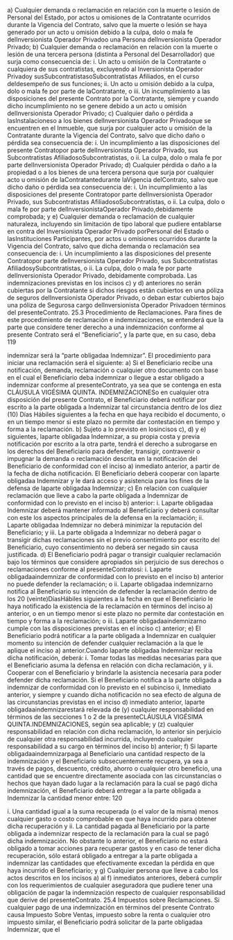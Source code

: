 a) Cualquier demanda o reclamación en relación con la muerte o lesión de Personal del Estado, por actos u
omisiones de la Contratante ocurridos durante la Vigencia del Contrato, salvo que la muerte o lesión se haya
generado por un acto u omisión debido a la culpa, dolo o mala fe delInversionista Operador Privadoo una Persona
delInversionista Operador Privado;
b) Cualquier demanda o reclamación en relación con la muerte o lesión de una tercera persona (distinta a Personal
del Desarrollador) que surja como consecuencia de:
i. Un acto u omisión de la Contratante o cualquiera de sus contratistas, excluyendo al Inversionista Operador
Privadoy susSubcontratistasoSubcontratistas Afiliados, en el curso deldesempeño de sus funciones;
ii. Un acto u omisión debido a la culpa, dolo o mala fe por parte de laContratante, o
iii. Un incumplimiento a las disposiciones del presente Contrato por la Contratante, siempre y cuando dicho
incumplimiento no se genere debido a un acto u omisión delInversionista Operador Privado;
c) Cualquier daño o pérdida a lasInstalacioneso a los bienes delInversionista Operador Privadoque se encuentren
en el Inmueble, que surja por cualquier acto u omisión de la Contratante durante la Vigencia del Contrato, salvo
que dicho daño o pérdida sea consecuencia de:
i. Un incumplimiento a las disposiciones del presente Contratopor parte delInversionista Operador Privado, sus
Subcontratistas AfiliadosoSubcontratistas, o
ii. La culpa, dolo o mala fe por parte delInversionista Operador Privado;
d) Cualquier pérdida o daño a la propiedad o a los bienes de una tercera persona que surja por cualquier acto u
omisión de laContratantedurante laVigencia delContrato, salvo que dicho daño o pérdida sea consecuencia de:
i. Un incumplimiento a las disposiciones del presente Contratopor parte delInversionista Operador Privado, sus
Subcontratistas AfiliadosoSubcontratistas, o
ii. La culpa, dolo o mala fe por parte delInversionistaOperador Privado,debidamente comprobada; y
e) Cualquier demanda o reclamación de cualquier naturaleza, incluyendo sin limitación de tipo laboral que pudiere
entablarse en contra del Inversionista Operador Privado porPersonal del Estado o lasInstituciones Participantes,
por actos u omisiones ocurridos durante la Vigencia del Contrato, salvo que dicha demanda o reclamación sea
consecuencia de:
i. Un incumplimiento a las disposiciones del presente Contratopor parte delInversionista Operador Privado, sus
Subcontratistas AfiliadosySubcontratistas, o
ii. La culpa, dolo o mala fe por parte delInversionista Operador Privado, debidamente comprobada.
Las indemnizaciones previstas en los incisos c) y d) anteriores no serán cubiertas por la Contratante si dichos riesgos
están cubiertos en una póliza de seguros delInversionista Operador Privado, o deban estar cubiertos bajo una póliza de
Segurosa cargo delInversionista Operador Privadoen términos del presenteContrato.
25.3 Procedimiento de Reclamaciones.
Para fines de este procedimiento de reclamación e indemnizaciones, se entenderá que la parte que considere tener
derecho a una indemnización conforme al presente Contrato será el “Beneficiario”, y la parte que, en su caso, deba
119

indemnizar será la “parte obligadaa Indemnizar”. El procedimiento para iniciar una reclamación será el siguiente:
a) Si el Beneficiario recibe una notificación, demanda, reclamación o cualquier otro documento con base en el cual
el Beneficiario deba indemnizar o llegue a estar obligado a indemnizar conforme al presenteContrato, ya sea que
se contenga en esta CLÁUSULA VIGÉSIMA QUINTA. INDEMNIZACIONESo en cualquier otra disposición del
presente Contrato, el Beneficiario deberá notificar por escrito a la parte obligada a Indemnizar tal circunstancia
dentro de los diez (10) Días Hábiles siguientes a la fecha en que haya recibido el documento, o en un tiempo
menor si este plazo no permite dar contestación en tiempo y forma a la reclamación.
b) Sujeto a lo previsto en losincisos c), d) y e) siguientes, laparte obligadaa Indemnizar, a su propia costa y previa
notificación por escrito a la otra parte, tendrá el derecho a subrogarse en los derechos del Beneficiario para
defender, transigir, contravenir o impugnar la demanda o reclamación descrita en la notificación del Beneficiario
de conformidad con el inciso a) inmediato anterior, a partir de la fecha de dicha notificación. El Beneficiario
deberá cooperar con laparte obligadaa Indemnizar y le dará acceso y asistencia para los fines de la defensa de
laparte obligadaa Indemnizar;
c) En relación con cualquier reclamación que lleve a cabo la parte obligada a Indemnizar de conformidad con lo
previsto en el inciso b) anterior:
i. Laparte obligadaa Indemnizar deberá mantener informado al Beneficiario y deberá consultar con este los
aspectos principales de la defensa en la reclamación;
ii. Laparte obligadaa Indemnizar no deberá minimizar la reputación del Beneficiario; y
iii. La parte obligada a Indemnizar no deberá pagar o transigir dichas reclamaciones sin el previo
consentimiento por escrito del Beneficiario, cuyo consentimiento no deberá ser negado sin causa
justificada.
d) El Beneficiario podrá pagar o transigir cualquier reclamación bajo los términos que considere apropiados sin
perjuicio de sus derechos o reclamaciones conforme al presenteContratosi:
i. Laparte obligadaaindemnizar de conformidad con lo previsto en el inciso b) anterior no puede defender la
reclamación; o
ii. Laparte obligadaa indemnizarno notifica al Beneficiario su intención de defender la reclamación dentro de
los 20 (veinte)DíasHábiles siguientes a la fecha en que el Beneficiario le haya notificado la existencia de la
reclamación en términos del inciso a) anterior, o en un tiempo menor si este plazo no permite dar
contestación en tiempo y forma a la reclamación; o
iii. Laparte obligadaaindemnizarno cumple con las disposiciones previstas en el inciso c) anterior;
e) El Beneficiario podrá notificar a la parte obligada a Indemnizar en cualquier momento su intención de defender
cualquier reclamación a la que le aplique el inciso a) anterior.Cuando laparte obligadaa Indemnizar reciba dicha
notificación, deberá:
i. Tomar todas las medidas necesarias para que el Beneficiario asuma la defensa en relación con dicha
reclamación, y
ii. Cooperar con el Beneficiario y brindarle la asistencia necesaria para poder defender dicha reclamación.
Si el Beneficiario notifica a la parte obligada a indemnizar de conformidad con lo previsto en el subinciso ii,
Inmediato anterior, y siempre y cuando dicha notificación no sea efecto de alguna de las circunstancias previstas
en el inciso d) inmediato anterior, laparte obligadaaindemnizarestará relevada de (y) cualquier responsabilidad
en términos de las secciones 1 o 2 de la presenteCLÁUSULA VIGÉSIMA QUINTA.INDEMNIZACIONES, según
sea aplicable; y (z) cualquier responsabilidad en relación con dicha reclamación, lo anterior sin perjuicio de
cualquier otra responsabilidad incurrida, incluyendo cualquier responsabilidad a su cargo en términos del inciso
b) anterior;
f) Si laparte obligadaaindemnizarpaga al Beneficiario una cantidad respecto de la indemnización y el Beneficiario
subsecuentemente recupera, ya sea a través de pagos, descuento, crédito, ahorro o cualquier otro beneficio, una
cantidad que se encuentre directamente asociada con las circunstancias o hechos que hayan dado lugar a la
reclamación para la cual se pagó dicha indemnización, el Beneficiario deberá entregar a la parte obligada a
Indemnizar la cantidad menor entre:
120

i. Una cantidad igual a la suma recuperada (o el valor de la misma) menos cualquier gasto o costo
comprobable en que haya incurrido para obtener dicha recuperación y
ii. La cantidad pagada al Beneficiario por la parte obligada a indemnizar respecto de la reclamación para la
cual se pagó dicha indemnización.
No obstante lo anterior, el Beneficiario no estará obligado a tomar acciones para recuperar gastos y en caso de
tener dicha recuperación, sólo estará obligado a entregar a la parte obligada a indemnizar las cantidades que
efectivamente excedan la pérdida en que haya incurrido el Beneficiario; y
g) Cualquier persona que lleve a cabo los actos descritos en los incisos a) al f) inmediatos anteriores, deberá
cumplir con los requerimientos de cualquier aseguradora que pudiere tener una obligación de pagar la
indemnización respecto de cualquier responsabilidad que derive del presenteContrato.
25.4 Impuestos sobre Reclamaciones.
Si cualquier pago de una indemnización en términos del presente Contrato causa Impuesto Sobre Ventas, impuesto
sobre la renta o cualquier otro impuesto similar, el Beneficiario podrá solicitar de la parte obligadaa Indemnizar, que el
